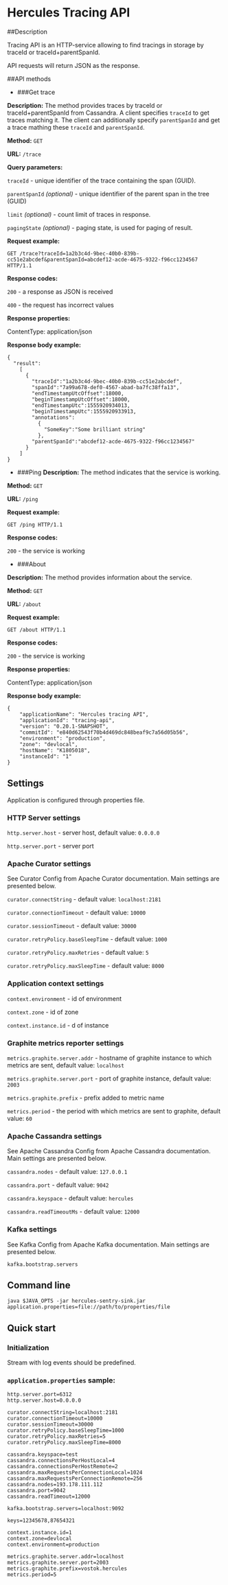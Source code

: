 # Hercules Tracing API
##Description

Tracing API is an HTTP-service allowing to find tracings in storage by traceId or traceId+parentSpanId.

API requests will return JSON as the response.

##API methods

- ###Get trace

**Description:** The method provides traces by traceId or traceId+parentSpanId from Cassandra.
A client specifies `traceId` to get traces matching it.
The client can additionally specify `parentSpanId` and get a trace mathing these `traceId` and `parentSpanId`.

**Method:** `GET`

**URL:** `/trace`

**Query parameters:**

`traceId` - unique identifier of the trace containing the span (GUID).

`parentSpanId` *(optional)* - unique identifier of the parent span in the tree (GUID) 

`limit` *(optional)* - count limit of traces in response.

`pagingState` *(optional)* - paging state, is used for paging of result.

**Request example:**

```Request
GET /trace?traceId=1a2b3c4d-9bec-40b0-839b-cc51e2abcdef&parentSpanId=abcdef12-acde-4675-9322-f96cc1234567 HTTP/1.1
```

**Response codes:**

`200` - a response as JSON is received

`400` - the request has incorrect values

**Response properties:**

ContentType: application/json

**Response body example:**
```response
{
  "result":
    [
      {
        "traceId":"1a2b3c4d-9bec-40b0-839b-cc51e2abcdef",
        "spanId":"7a99a678-def0-4567-abad-ba7fc38ffa13",
        "endTimestampUtcOffset":18000,
        "beginTimestampUtcOffset":18000,
        "endTimestampUtc":1555920934013,
        "beginTimestampUtc":1555920933913,
        "annotations":
          {
            "SomeKey":"Some brilliant string"
          },
        "parentSpanId":"abcdef12-acde-4675-9322-f96cc1234567"
      }
    ]
}
```

- ###Ping
**Description:** The method indicates that the service is working. 

**Method:** `GET`

**URL:** `/ping`

**Request example:**

````Request
GET /ping HTTP/1.1
````

**Response codes:**

`200` - the service is working

- ###About

**Description:** The method provides information about the service.

**Method:** `GET`

**URL:** `/about`

**Request example:**

````Request
GET /about HTTP/1.1
````

**Response codes:**

`200` - the service is working

**Response properties:**

ContentType: application/json

**Response body example:**
```response
{
    "applicationName": "Hercules tracing API",
    "applicationId": "tracing-api",
    "version": "0.20.1-SNAPSHOT",
    "commitId": "e840d62543f70b4d469dc848beaf9c7a56d05b56",
    "environment": "production",
    "zone": "devlocal",
    "hostName": "K1805018",
    "instanceId": "1"
}
```

## Settings
Application is configured through properties file.

### HTTP Server settings
`http.server.host` - server host, default value: `0.0.0.0`

`http.server.port` - server port

### Apache Curator settings
See Curator Config from Apache Curator documentation. Main settings are presented below.

`curator.connectString` - default value: `localhost:2181`

`curator.connectionTimeout` - default value: `10000`

`curator.sessionTimeout` - default value: `30000`

`curator.retryPolicy.baseSleepTime` - default value: `1000`

`curator.retryPolicy.maxRetries` - default value: `5`

`curator.retryPolicy.maxSleepTime` - default value: `8000`

### Application context settings
`context.environment` - id of environment

`context.zone` - id of zone

`context.instance.id` - d of instance

### Graphite metrics reporter settings
`metrics.graphite.server.addr` - hostname of graphite instance to which metrics are sent, default value: `localhost`

`metrics.graphite.server.port` - port of graphite instance, default value: `2003`

`metrics.graphite.prefix` - prefix added to metric name

`metrics.period` - the period with which metrics are sent to graphite, default value: `60`

### Apache Cassandra settings
See Apache Cassandra Config from Apache Cassandra documentation. Main settings are presented below.

`cassandra.nodes` - default value: `127.0.0.1`
                                                  
`cassandra.port` - default value: `9042`
                                                  
`cassandra.keyspace` - default value: `hercules`
                                                  
`cassandra.readTimeoutMs` - default value: `12000`

### Kafka settings
See Kafka Config from Apache Kafka documentation. Main settings are presented below.

`kafka.bootstrap.servers`

## Command line
`java $JAVA_OPTS -jar hercules-sentry-sink.jar application.properties=file://path/to/properties/file`

## Quick start
### Initialization

Stream with log events should be predefined.

### `application.properties` sample:
```properties
http.server.port=6312
http.server.host=0.0.0.0

curator.connectString=localhost:2181
curator.connectionTimeout=10000
curator.sessionTimeout=30000
curator.retryPolicy.baseSleepTime=1000
curator.retryPolicy.maxRetries=5
curator.retryPolicy.maxSleepTime=8000

cassandra.keyspace=test
cassandra.connectionsPerHostLocal=4
cassandra.connectionsPerHostRemote=2
cassandra.maxRequestsPerConnectionLocal=1024
cassandra.maxRequestsPerConnectionRemote=256
cassandra.nodes=193.178.111.112
cassandra.port=9042
cassandra.readTimeout=12000

kafka.bootstrap.servers=localhost:9092

keys=12345678,87654321

context.instance.id=1
context.zone=devlocal
context.environment=production 

metrics.graphite.server.addr=localhost
metrics.graphite.server.port=2003
metrics.graphite.prefix=vostok.hercules
metrics.period=5

